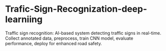 # Trafic-Sign-Recognization-deep-learniing
 Traffic sign recognition: AI-based system detecting traffic signs in real-time. Collect annotated data, preprocess, train CNN model, evaluate performance, deploy for enhanced road safety.
